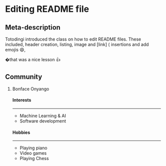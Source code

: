 
# Editing README file
## Meta-description

Totodingi introduced the class on how to edit README files. These included, header creation, listing, image and [link] ( insertions and add emojis :smile:, 



�that was a nice lesson :thumbsup:


## Community

1. Bonface Onyango
    #### Interests
    ---
    - Machine Learning & AI
    - Software development
    
    #### Hobbies
    ---
    - Playing piano
    - Video games
    - Playing Chess 
   
  
